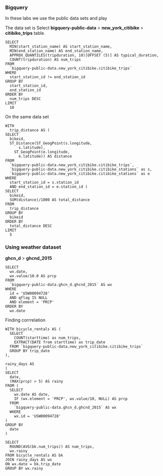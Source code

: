 ### Bigquery 

In these labs we use the public data sets and play 

The data set is 
Select **bigquery-public-data** > **new_york_citibike** > **citibike_trips** table.


```
SELECT
  MIN(start_station_name) AS start_station_name,
  MIN(end_station_name) AS end_station_name,
  APPROX_QUANTILES(tripduration, 10)[OFFSET (5)] AS typical_duration,
  COUNT(tripduration) AS num_trips
FROM
  `bigquery-public-data.new_york_citibike.citibike_trips`
WHERE
  start_station_id != end_station_id
GROUP BY
  start_station_id,
  end_station_id
ORDER BY
  num_trips DESC
LIMIT
  10

```

On the same data set 
```
WITH
  trip_distance AS (
SELECT
  bikeid,
  ST_Distance(ST_GeogPoint(s.longitude,
      s.latitude),
    ST_GeogPoint(e.longitude,
      e.latitude)) AS distance
FROM
  `bigquery-public-data.new_york_citibike.citibike_trips`,
  `bigquery-public-data.new_york_citibike.citibike_stations` as s,
  `bigquery-public-data.new_york_citibike.citibike_stations` as e
WHERE
  start_station_id = s.station_id
  AND end_station_id = e.station_id )
SELECT
  bikeid,
  SUM(distance)/1000 AS total_distance
FROM
  trip_distance
GROUP BY
  bikeid
ORDER BY
  total_distance DESC
LIMIT
  5

```

### Using weather dataset
**ghcn_d** > **ghcnd_2015**

```
SELECT
  wx.date,
  wx.value/10.0 AS prcp
FROM
  `bigquery-public-data.ghcn_d.ghcnd_2015` AS wx
WHERE
  id = 'USW00094728'
  AND qflag IS NULL
  AND element = 'PRCP'
ORDER BY
  wx.date
```

Finding corrrelation
```
WITH bicycle_rentals AS (
  SELECT
    COUNT(starttime) as num_trips,
    EXTRACT(DATE from starttime) as trip_date
  FROM `bigquery-public-data.new_york_citibike.citibike_trips`
  GROUP BY trip_date
),

rainy_days AS
(
SELECT
  date,
  (MAX(prcp) > 5) AS rainy
FROM (
  SELECT
    wx.date AS date,
    IF (wx.element = 'PRCP', wx.value/10, NULL) AS prcp
  FROM
    `bigquery-public-data.ghcn_d.ghcnd_2015` AS wx
  WHERE
    wx.id = 'USW00094728'
)
GROUP BY
  date
)

SELECT
  ROUND(AVG(bk.num_trips)) AS num_trips,
  wx.rainy
FROM bicycle_rentals AS bk
JOIN rainy_days AS wx
ON wx.date = bk.trip_date
GROUP BY wx.rainy

```
<!--stackedit_data:
eyJoaXN0b3J5IjpbLTEzMzMzNzk1NiwtNTE4ODg5OTAzLDczMD
k5ODExNl19
-->